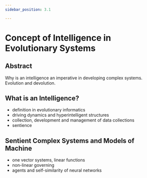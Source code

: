 ```yaml
---
sidebar_position: 3.1

---
```


# Concept of Intelligence in Evolutionary Systems
## Abstract

Why is an intelligence an imperative in developing complex systems. Evolution and devolution.

## What is an Intelligence?

- definition in evolutionary informatics
- driving dynamics and hyperintelligent structures
- collection, development and management of data collections
- sentience

## Sentient Complex Systems and Models of Machine

- one vector systems, linear functions
- non-linear governing
- agents and self-similarity of neural networks
